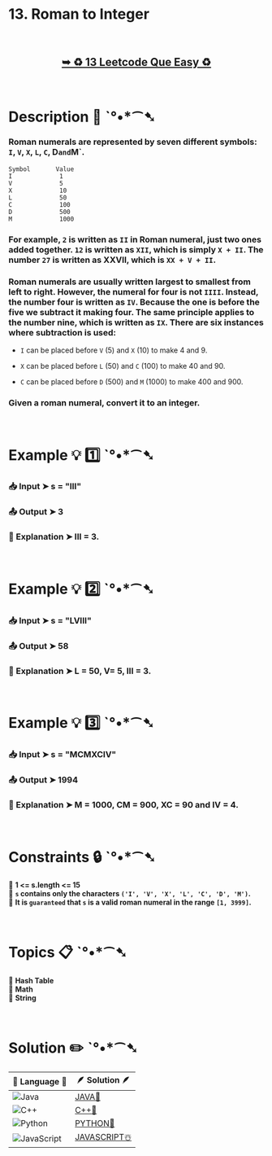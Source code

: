 # 13. Roman to Integer

</br>

<h2 align="center"> 

<a href="https://leetcode.com/problems/roman-to-integer/description/"><strong>➥ ♻️ 13 Leetcode Que Easy ♻️ </strong></a>
</h2>

</br>

# Description 📜 ˋ°•*⁀➷

### Roman numerals are represented by seven different symbols: `I`, `V`, `X`, `L`, `C`, D` and `M`.

    Symbol       Value
    I             1
    V             5
    X             10
    L             50
    C             100
    D             500
    M             1000

### For example, `2` is written as `II` in Roman numeral, just two ones added together. `12` is written as `XII`, which is simply `X + II`. The number `27` is written as XXVII, which is `XX + V + II`.

### Roman numerals are usually written largest to smallest from left to right. However, the numeral for four is not `IIII`. Instead, the number four is written as `IV`. Because the one is before the five we subtract it making four. The same principle applies to the number nine, which is written as `IX`. There are six instances where subtraction is used:

- `I` can be placed before `V` (5) and `X` (10) to make 4 and 9. 

- `X` can be placed before `L` (50) and `C` (100) to make 40 and 90. 

- `C` can be placed before `D` (500) and `M` (1000) to make 400 and 900.

### Given a roman numeral, convert it to an integer.


</br>

# Example 💡 1️⃣ ˋ°•*⁀➷

  ### 📥 Input  ➤ s = "III"

  ### 📤 Output  ➤  3

  ### 🔦 Explanation  ➤ III = 3.

</br>

# Example 💡 2️⃣ ˋ°•*⁀➷

  ### 📥 Input ➤  s = "LVIII"

  ### 📤 Output  ➤  58

  ### 🔦 Explanation ➤ L = 50, V= 5, III = 3.


</br>

# Example 💡 3️⃣ ˋ°•*⁀➷

  ### 📥 Input ➤  s = "MCMXCIV"

  ### 📤 Output  ➤ 1994

  ### 🔦 Explanation  ➤ M = 1000, CM = 900, XC = 90 and IV = 4.

</br>

# Constraints 🔒 ˋ°•*⁀➷

🔹 **1 <= s.length <= 15** </br>
🔹 **`s` contains only the characters `('I', 'V', 'X', 'L', 'C', 'D', 'M')`.** </br>
🔹 **It is `guaranteed` that `s` is a valid roman numeral in the range `[1, 3999]`.** </br>

</br>

# Topics 📋 ˋ°•*⁀➷

🔸 **Hash Table**  </br>
🔸 **Math**  </br>
🔸 **String**  </br>


</br>

# Solution ✏️ ˋ°•*⁀➷

| 📒 Language 📒  | 🪶 Solution 🪶 |
| ------------- | ------------- |
|  ![Java](https://img.shields.io/badge/java-%23ED8B00.svg?style=for-the-badge&logo=openjdk&logoColor=white)  | [JAVA🍁](https://github.com/Prakhar-002/LEETCODE/blob/main/%F0%9F%8E%AD%20LEVEL%20wise%20que%20with%20solution%20%F0%9F%8E%AF/%E2%99%BB%EF%B8%8F%20Easy%E2%99%BB%EF%B8%8F/%E2%99%BB%EF%B8%8F%20Easy%2013.%20Roman%20to%20Integer%20%E2%98%83%EF%B8%8F%20%F0%9F%8D%81%20%F0%9F%8D%B0%20%F0%9F%8E%B2/%F0%9F%8D%81JAVA-13-RomanToInteger.java) |
|  ![C++](https://img.shields.io/badge/c++-%2300599C.svg?style=for-the-badge&logo=c%2B%2B&logoColor=white)  | [C++🎲](https://github.com/Prakhar-002/LEETCODE/blob/main/%F0%9F%8E%AD%20LEVEL%20wise%20que%20with%20solution%20%F0%9F%8E%AF/%E2%99%BB%EF%B8%8F%20Easy%E2%99%BB%EF%B8%8F/%E2%99%BB%EF%B8%8F%20Easy%2013.%20Roman%20to%20Integer%20%E2%98%83%EF%B8%8F%20%F0%9F%8D%81%20%F0%9F%8D%B0%20%F0%9F%8E%B2/%F0%9F%8E%B2CPP-13-RomanToInteger.cpp)  |
|  ![Python](https://img.shields.io/badge/python-3670A0?style=for-the-badge&logo=python&logoColor=ffdd54)    | [PYTHON🍰](https://github.com/Prakhar-002/LEETCODE/blob/main/%F0%9F%8E%AD%20LEVEL%20wise%20que%20with%20solution%20%F0%9F%8E%AF/%E2%99%BB%EF%B8%8F%20Easy%E2%99%BB%EF%B8%8F/%E2%99%BB%EF%B8%8F%20Easy%2013.%20Roman%20to%20Integer%20%E2%98%83%EF%B8%8F%20%F0%9F%8D%81%20%F0%9F%8D%B0%20%F0%9F%8E%B2/%F0%9F%8D%B0PYTHON-13-RomanToInteger.py) |
| ![JavaScript](https://img.shields.io/badge/javascript-%23323330.svg?style=for-the-badge&logo=javascript&logoColor=%23F7DF1E)   | [JAVASCRIPT☃️](https://github.com/Prakhar-002/LEETCODE/blob/main/%F0%9F%8E%AD%20LEVEL%20wise%20que%20with%20solution%20%F0%9F%8E%AF/%E2%99%BB%EF%B8%8F%20Easy%E2%99%BB%EF%B8%8F/%E2%99%BB%EF%B8%8F%20Easy%2013.%20Roman%20to%20Integer%20%E2%98%83%EF%B8%8F%20%F0%9F%8D%81%20%F0%9F%8D%B0%20%F0%9F%8E%B2/%E2%98%83%EF%B8%8FJAVASCRIPT-13-RomanToInteger.js) |
